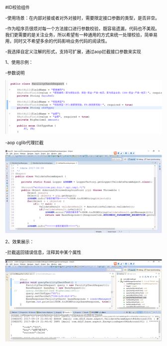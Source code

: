 #ID校验组件

-使用场景：在内部对接或者对外对接时，需要限定接口参数的类型，是否非空。

-作为程序员很烦对每一个方法接口进行参数校验，既容易遗漏，代码也不美观。我们更需要的是关注业务，所以希望有一种通用的方式来统一处理校验，简单易用，同时又不希望多余的代码影响业务代码的阅读性。

-我选择自定义注解的形式，支持可扩展，通过aop拦截接口参数来实现

1、使用示例：

-参数说明

![image](https://github.com/fuhaopai/pai/blob/master/doc/image/check/check1.png)

-aop cglib代理拦截

![image](https://github.com/fuhaopai/pai/blob/master/doc/image/doc/doc3.png)

2、效果展示：

-拦截返回错误信息，注释其中某个属性

![image](https://github.com/fuhaopai/pai/blob/master/doc/image/check/check2.png)


